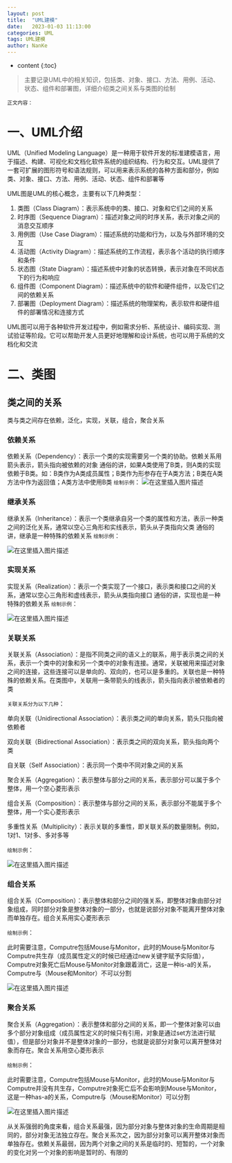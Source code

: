 ```yaml
---
layout: post
title:  "UML建模"
date:   2023-01-03 11:13:00
categories: UML
tags: UML建模
author: NanKe
---
```


* content
{:toc}
> 主要记录UML中的相关知识，包括类、对象、接口、方法、用例、活动、状态、组件和部署图，详细介绍类之间关系与类图的绘制



`正文内容：`

# 一、UML介绍
UML（Unified Modeling Language）是一种用于软件开发的标准建模语言，用于描述、构建、可视化和文档化软件系统的组织结构、行为和交互。UML提供了一套可扩展的图形符号和语法规则，可以用来表示系统的各种方面和部分，例如类、对象、接口、方法、用例、活动、状态、组件和部署等

UML图是UML的核心概念，主要有以下几种类型：
1. 类图（Class Diagram）：表示系统中的类、接口、对象和它们之间的关系
2. 时序图（Sequence Diagram）：描述对象之间的时序关系，表示对象之间的消息交互顺序
3. 用例图（Use Case Diagram）：描述系统的功能和行为，以及与外部环境的交互
4. 活动图（Activity Diagram）：描述系统的工作流程，表示各个活动的执行顺序和条件
5. 状态图（State Diagram）：描述系统中对象的状态转换，表示对象在不同状态下的行为和响应
6. 组件图（Component Diagram）：描述系统中的软件和硬件组件，以及它们之间的依赖关系
7. 部署图（Deployment Diagram）：描述系统的物理架构，表示软件和硬件组件的部署情况和连接方式

UML图可以用于各种软件开发过程中，例如需求分析、系统设计、编码实现、测试验证等阶段。它可以帮助开发人员更好地理解和设计系统，也可以用于系统的文档化和交流

# 二、类图
## 类之间的关系
类与类之间存在依赖，泛化，实现，关联，组合，聚合关系
### 依赖关系
 依赖关系（Dependency）：表示一个类的实现需要另一个类的协助。依赖关系用箭头表示，箭头指向被依赖的对象
通俗的讲，如果A类使用了B类，则A类的实现依赖于B类。如：B类作为A类成员属性；B类作为形参存在于A类方法；B类在A类方法中作为返回值；A类方法中使用B类
`绘制示例`：
![在这里插入图片描述](https://raw.githubusercontent.com/crazymen-nanke/image/master/note/202303181453275.png)



### 继承关系
继承关系（Inheritance）：表示一个类继承自另一个类的属性和方法，表示一种类之间的泛化关系，通常以空心三角形和实线表示，箭头从子类指向父类
通俗的讲，继承是一种特殊的依赖关系
`绘制示例`：

![在这里插入图片描述](https://raw.githubusercontent.com/crazymen-nanke/image/master/note/202303181453426.png)

### 实现关系
实现关系（Realization）：表示一个类实现了一个接口，表示类和接口之间的关系，通常以空心三角形和虚线表示，箭头从类指向接口
通俗的讲，实现也是一种特殊的依赖关系
`绘制示例`：

![在这里插入图片描述](https://raw.githubusercontent.com/crazymen-nanke/image/master/note/202303181453353.png)

### 关联关系
关联关系（Association）：是指不同类之间的语义上的联系，用于表示类之间的关系，表示一个类中的对象和另一个类中的对象有连接。通常，关联被用来描述对象之间的连接，这些连接可以是单向的、双向的，也可以是多重的。关联也是一种特殊的依赖关系。在类图中，关联用一条带箭头的线表示，箭头指向表示被依赖者的类

`关联关系分为以下几种`：

单向关联（Unidirectional Association）：表示类之间的单向关系，箭头只指向被依赖者

双向关联（Bidirectional Association）：表示类之间的双向关系，箭头指向两个类

自关联（Self Association）：表示同一个类中不同对象之间的关系

聚合关系（Aggregation）：表示整体与部分之间的关系，表示部分可以属于多个整体，用一个空心菱形表示

组合关系（Composition）：表示整体与部分之间的关系，表示部分不能属于多个整体，用一个实心菱形表示

多重性关系（Multiplicity）：表示关联的多重性，即关联关系的数量限制。例如，1对1、1对多、多对多等

`绘制示例`：

![在这里插入图片描述](https://raw.githubusercontent.com/crazymen-nanke/image/master/note/202303181453391.png)

### 组合关系
组合关系（Composition）：表示整体和部分之间的强关系，即整体对象由部分对象组成，同时部分对象是整体对象的一部分，也就是说部分对象不能离开整体对象而单独存在。组合关系用实心菱形表示

`绘制示例`：

此时需要注意，Computre包括Mouse与Monitor，此时的Mouse与Monitor与Computre共生存（成员属性定义的时候已经通过new关键字赋予实际值），Computre对象死亡后Mouse与Monitor对象跟着消亡，这是一种is-a的关系，Computre与（Mouse和Monitor）不可以分割

![在这里插入图片描述](https://raw.githubusercontent.com/crazymen-nanke/image/master/note/202303181453235.png)

### 聚合关系
聚合关系（Aggregation）：表示整体和部分之间的关系，即一个整体对象可以由多个部分对象组成（成员属性定义的时候只有引用，对象是通过set方法进行赋值），但是部分对象并不是整体对象的一部分，也就是说部分对象可以离开整体对象而存在。聚合关系用空心菱形表示

`绘制示例`：

此时需要注意，Computre包括Mouse与Monitor，此时的Mouse与Monitor与Computre并没有共生存，Computre对象死亡后不会影响到Mouse与Monitor，这是一种has-a的关系，Computre与（Mouse和Monitor）可以分割



![在这里插入图片描述](https://raw.githubusercontent.com/crazymen-nanke/image/master/note/202303181453316.png)

从关系强弱的角度来看，组合关系最强，因为部分对象与整体对象的生命周期是相同的，部分对象无法独立存在。聚合关系次之，因为部分对象可以离开整体对象而单独存在。依赖关系最弱，因为两个对象之间的关系是临时的、短暂的，一个对象的变化对另一个对象的影响是暂时的、有限的

